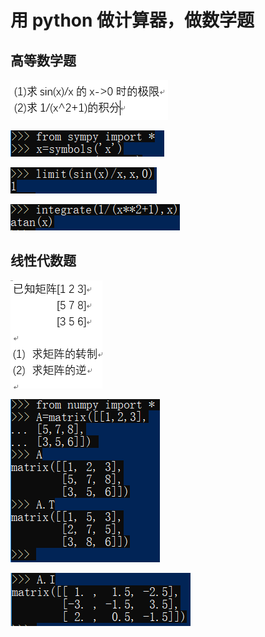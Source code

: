 # 用 python 做计算器，做数学题

## 高等数学题

![](https://github.com/utaZ/zwr-homework/blob/gh-pages/images/2捕获.PNG)

![](https://github.com/utaZ/zwr-homework/blob/gh-pages/images/捕获22.PNG)

![](https://github.com/utaZ/zwr-homework/blob/gh-pages/images/捕获3.PNG)

![](https://github.com/utaZ/zwr-homework/blob/gh-pages/images/捕获4.PNG)
## 线性代数题 

![](https://github.com/utaZ/zwr-homework/blob/gh-pages/images/1捕获.PNG)

![](https://github.com/utaZ/zwr-homework/blob/gh-pages/images/捕获5.PNG)

![](https://github.com/utaZ/zwr-homework/blob/gh-pages/images/捕获6.PNG)